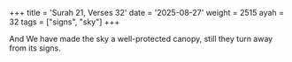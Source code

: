 +++
title = 'Surah 21, Verses 32'
date = '2025-08-27'
weight = 2515
ayah = 32
tags = ["signs", "sky"]
+++

And We have made the sky a well-protected canopy, still they turn away from its signs.